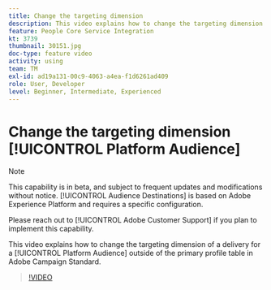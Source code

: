 ```yaml
---
title: Change the targeting dimension
description: This video explains how to change the targeting dimension of a delivery for a Platform Audience outside of the primary profile table in Adobe Campaign Standard.
feature: People Core Service Integration
kt: 3739
thumbnail: 30151.jpg
doc-type: feature video
activity: using
team: TM
exl-id: ad19a131-00c9-4063-a4ea-f1d6261ad409
role: User, Developer
level: Beginner, Intermediate, Experienced
---
```

# Change the targeting dimension [!UICONTROL Platform Audience]

>[!NOTE]
>
>This capability is in beta, and subject to frequent updates and modifications without notice. [!UICONTROL Audience Destinations] is based on Adobe Experience Platform and requires a specific configuration.
>
>Please reach out to [!UICONTROL Adobe Customer Support] if you plan to implement this capability.

This video explains how to change the targeting dimension of a delivery for a [!UICONTROL Platform Audience] outside of the primary profile table in Adobe Campaign Standard.

>[!VIDEO](https://video.tv.adobe.com/v/30151?quality=12)
